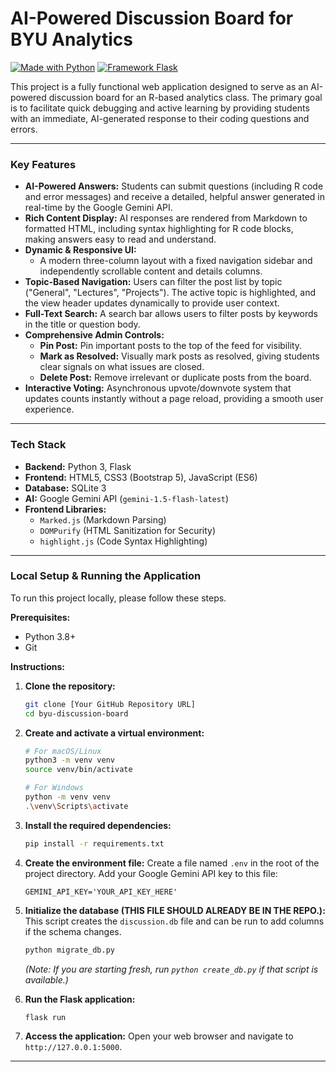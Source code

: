 # AI-Powered Discussion Board for BYU Analytics

[![Made with Python](https://img.shields.io/badge/Made%20with-Python-1f425f.svg)](https://www.python.org/)
[![Framework Flask](https://img.shields.io/badge/Framework-Flask-blue.svg)](https://flask.palletsprojects.com/)

This project is a fully functional web application designed to serve as an AI-powered discussion board for an R-based analytics class. The primary goal is to facilitate quick debugging and active learning by providing students with an immediate, AI-generated response to their coding questions and errors.

---

### Key Features

*   **AI-Powered Answers:** Students can submit questions (including R code and error messages) and receive a detailed, helpful answer generated in real-time by the Google Gemini API.
*   **Rich Content Display:** AI responses are rendered from Markdown to formatted HTML, including syntax highlighting for R code blocks, making answers easy to read and understand.
*   **Dynamic & Responsive UI:**
    *   A modern three-column layout with a fixed navigation sidebar and independently scrollable content and details columns.
*   **Topic-Based Navigation:** Users can filter the post list by topic ("General", "Lectures", "Projects"). The active topic is highlighted, and the view header updates dynamically to provide user context.
*   **Full-Text Search:** A search bar allows users to filter posts by keywords in the title or question body.
*   **Comprehensive Admin Controls:**
    *   **Pin Post:** Pin important posts to the top of the feed for visibility.
    *   **Mark as Resolved:** Visually mark posts as resolved, giving students clear signals on what issues are closed.
    *   **Delete Post:** Remove irrelevant or duplicate posts from the board.
*   **Interactive Voting:** Asynchronous upvote/downvote system that updates counts instantly without a page reload, providing a smooth user experience.

---

### Tech Stack

*   **Backend:** Python 3, Flask
*   **Frontend:** HTML5, CSS3 (Bootstrap 5), JavaScript (ES6)
*   **Database:** SQLite 3
*   **AI:** Google Gemini API (`gemini-1.5-flash-latest`)
*   **Frontend Libraries:**
    *   `Marked.js` (Markdown Parsing)
    *   `DOMPurify` (HTML Sanitization for Security)
    *   `highlight.js` (Code Syntax Highlighting)

---

### Local Setup & Running the Application

To run this project locally, please follow these steps.

**Prerequisites:**
*   Python 3.8+
*   Git

**Instructions:**

1.  **Clone the repository:**
    ```bash
    git clone [Your GitHub Repository URL]
    cd byu-discussion-board 
    ```

2.  **Create and activate a virtual environment:**
    ```bash
    # For macOS/Linux
    python3 -m venv venv
    source venv/bin/activate

    # For Windows
    python -m venv venv
    .\venv\Scripts\activate
    ```

3.  **Install the required dependencies:**
    ```bash
    pip install -r requirements.txt
    ```

4.  **Create the environment file:**
    Create a file named `.env` in the root of the project directory. Add your Google Gemini API key to this file:
    ```
    GEMINI_API_KEY='YOUR_API_KEY_HERE'
    ```

5.  **Initialize the database (THIS FILE SHOULD ALREADY BE IN THE REPO.):**
    This script creates the `discussion.db` file and can be run to add columns if the schema changes.
    ```bash
    python migrate_db.py 
    ```
    *(Note: If you are starting fresh, run `python create_db.py` if that script is available.)*

6.  **Run the Flask application:**
    ```bash
    flask run
    ```

7.  **Access the application:**
    Open your web browser and navigate to `http://127.0.0.1:5000`.

---

